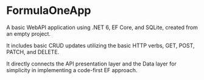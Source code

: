 # FormulaOneApp

A basic WebAPI application using .NET 6, EF Core, and SQLite, created from an empty project.

It includes basic CRUD updates utilizing the basic HTTP verbs, GET, POST, PATCH, and DELETE.

It directly connects the API presentation layer and the Data layer for simplicity in implementing a code-first EF approach. 